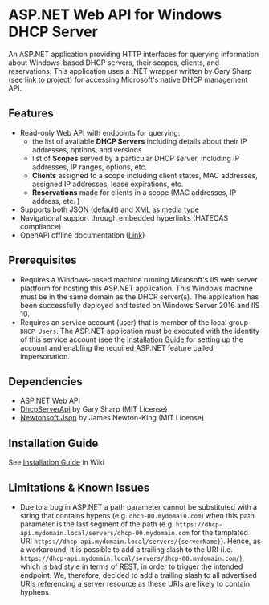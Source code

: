 # ASP.NET Web API for Windows DHCP Server
An ASP.NET application providing HTTP interfaces for querying information about Windows-based DHCP servers, their scopes, clients, and reservations.
This application uses a .NET wrapper written by Gary Sharp (see [link to project](https://github.com/garysharp/DhcpServerApi)) for accessing Microsoft's native DHCP management API.

## Features
- Read-only Web API with endpoints for querying:
  - the list of available **DHCP Servers** including details about their IP addresses, options, and versions 
  - list of **Scopes** served by a particular DHCP server, including IP addresses, IP ranges, options, etc.
  - **Clients** assigned to a scope including client states, MAC addresses, assigned IP addresses, lease expirations, etc.
  - **Reservations** made for clients in a scope (MAC addresses, IP address, etc. )
- Supports both JSON (default) and XML as media type
- Navigational support through embedded hyperlinks (HATEOAS compliance)
- OpenAPI offline documentation ([Link](https://github.com/SebastianKotstein/Web-API-for-Windows-DHCP-Server/blob/master/OpenAPI.yml))

## Prerequisites
- Requires a Windows-based machine running Microsoft's IIS web server plattform for hosting this ASP.NET application. This Windows machine must be in the same domain as the DHCP server(s). The application has been successfully deployed and tested on Windows Server 2016 and IIS 10.
- Requires an service account (user) that is member of the local group `DHCP Users`. The ASP.NET application must be executed with the identity of this service account (see the [Installation Guide](https://github.com/SebastianKotstein/Web-API-for-Windows-DHCP-Server/wiki/Installation-Guide) for setting up the account and enabling the required ASP.NET feature called impersonation.

## Dependencies
- ASP.NET Web API
- [DhcpServerApi](https://github.com/garysharp/DhcpServerApi) by Gary Sharp (MIT License)
- [Newtonsoft.Json](https://www.newtonsoft.com/json) by James Newton-King (MIT License)

## Installation Guide
See [Installation Guide](https://github.com/SebastianKotstein/Web-API-for-Windows-DHCP-Server/wiki/Installation-Guide) in Wiki

## Limitations & Known Issues
- Due to a bug in ASP.NET a path parameter cannot be substituted with a string that contains hypens (e.g. `dhcp-00.mydomain.com`) when this path parameter is the last segment of the path (e.g. `https://dhcp-api.mydomain.local/servers/dhcp-00.mydomain.com` for the templated URI `https://dhcp-api.mydomain.local/servers/{serverName}`). Hence, as a workaround, it is possible to add a trailing slash to the URI (i.e. `https://dhcp-api.mydomain.local/servers/dhcp-00.mydomain.com/`), which is bad style in terms of REST, in order to trigger the intended endpoint. We, therefore, decided to add a trailing slash to all advertised URIs referencing a server resource as these URIs are likely to contain hyphens. 







